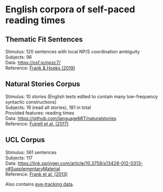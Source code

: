 # English corpora of self-paced reading times

## Thematic Fit Sentences

Stimulus: 120 sentences with local NP/S coordination ambiguity  
Subjects: 96  
Data: https://osf.io/npzc7/  
Reference:  [Frank & Hoeks (2019)](https://repository.ubn.ru.nl/bitstream/handle/2066/213785/213785.pdf?sequence=1)

## Natural Stories Corpus

Stimulus: 10 stories (English texts edited to contain many low-frequency syntactic constructions)  
Subjects: 19 (read all stories), 181 in total  
Provided features: reading times  
Data: https://github.com/languageMIT/naturalstories  
Reference: [Futrell et al. (2017)](https://arxiv.org/abs/1708.05763)  

## UCL Corpus

Stimulus: 361 sentences  
Subjects: 117  
Data: https://link.springer.com/article/10.3758/s13428-012-0313-y#SupplementaryMaterial  
Reference: [Frank et al. (2013)](https://link.springer.com/article/10.3758/s13428-012-0313-y)

Also contains [eye-tracking data](https://github.com/norahollenstein/cognitiveNLP-dataCollection/blob/master/eye-tracking/english/README.md#ucl-corpus).
